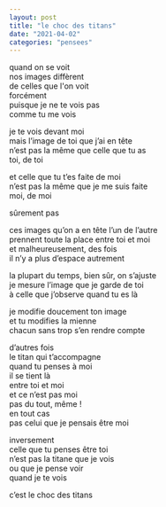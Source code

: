 ```yaml
---
layout: post
title: "le choc des titans"
date: "2021-04-02"
categories: "pensees"
---
```


quand on se voit  
nos images diffèrent  
de celles que l'on voit  
forcément  
puisque je ne te vois pas  
comme tu me vois

je te vois devant moi  
mais l’image de toi que j’ai en tête  
n’est pas la même que celle que tu as  
toi, de toi  

et celle que tu t’es faite de moi  
n’est pas la même que je me suis faite  
moi, de moi  

sûrement pas  

ces images qu’on a en tête l’un de l’autre  
prennent toute la place entre toi et moi  
et malheureusement, des fois  
il n’y a plus d’espace autrement  

la plupart du temps, bien sûr, on s’ajuste  
je mesure l’image que je garde de toi  
à celle que j’observe quand tu es là  

je modifie doucement ton image  
et tu modifies la mienne  
chacun sans trop s’en rendre compte  

d’autres fois  
le titan qui t’accompagne  
quand tu penses à moi  
il se tient là  
entre toi et moi  
et ce n’est pas moi  
pas du tout, même !  
en tout cas  
pas celui que je pensais être moi  

inversement  
celle que tu penses être toi  
n’est pas la titane que je vois  
ou que je pense voir  
quand je te vois  

c’est le choc des titans  
